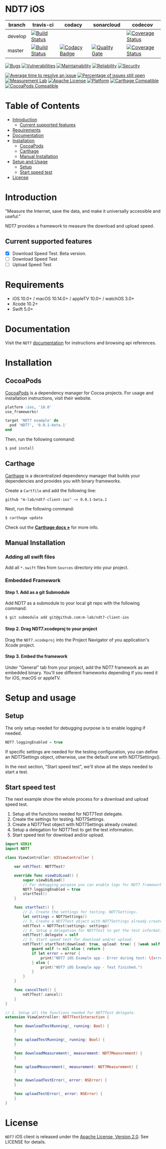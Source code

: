 # NDT7 iOS

| branch | travis-ci | codacy | sonarcloud | codecov |
|--------|-----------|--------|------------|---------|
| develop | [![Build Status](https://travis-ci.org/m-lab/ndt7-client-ios.svg?branch=develop)](https://travis-ci.org/m-lab/ndt7-client-ios) | | | [![Coverage Status](https://codecov.io/gh/m-lab/ndt7-client-ios/branch/develop/graphs/badge.svg)](https://codecov.io/gh/m-lab/ndt7-client-ios/branch/develop) |
| master | [![Build Status](https://travis-ci.org/m-lab/ndt7-client-ios.svg?branch=master)](https://travis-ci.org/m-lab/ndt7-client-ios) | [![Codacy Badge](https://api.codacy.com/project/badge/Grade/979506f489c944348dc7d6c51586eb08)](https://www.codacy.com/app/miguelangelnet/ndt7-client-ios?utm_source=github.com&amp;utm_medium=referral&amp;utm_content=m-lab/ndt7-client-ios&amp;utm_campaign=Badge_Grade) | [![Quality Gate](https://sonarcloud.io/api/project_badges/measure?project=m-lab_ndt7-client-ios&metric=alert_status)](https://sonarcloud.io/dashboard/index/m-lab_ndt7-client-ios) | [![Coverage Status](https://codecov.io/gh/m-lab/ndt7-client-ios/branch/master/graphs/badge.svg)](https://codecov.io/gh/m-lab/ndt7-client-ios/branch/master) |

[![Bugs](https://sonarcloud.io/api/project_badges/measure?project=m-lab_ndt7-client-ios&metric=bugs)](https://sonarcloud.io/component_measures?id=m-lab_ndt7-client-ios&metric=Reliability)
[![Vulnerabilities](https://sonarcloud.io/api/project_badges/measure?project=m-lab_ndt7-client-ios&metric=vulnerabilities)](https://sonarcloud.io/component_measures?id=m-lab_ndt7-client-ios&metric=Security)
[![Maintainability](https://sonarcloud.io/api/project_badges/measure?project=m-lab_ndt7-client-ios&metric=sqale_rating)](https://sonarcloud.io/component_measures?id=m-lab_ndt7-client-ios&metric=Maintainability)
[![Reliability](https://sonarcloud.io/api/project_badges/measure?project=m-lab_ndt7-client-ios&metric=reliability_rating)](https://sonarcloud.io/component_measures?id=m-lab_ndt7-client-ios&metric=Reliability)
[![Security](https://sonarcloud.io/api/project_badges/measure?project=m-lab_ndt7-client-ios&metric=security_rating)](https://sonarcloud.io/component_measures?id=m-lab_ndt7-client-ios&metric=Security)

[![Average time to resolve an issue](http://isitmaintained.com/badge/resolution/m-lab/ndt7-client-ios.svg)](http://isitmaintained.com/project/m-lab/ndt7-client-ios "Average time to resolve an issue")
[![Percentage of issues still open](http://isitmaintained.com/badge/open/m-lab/ndt7-client-ios.svg)](http://isitmaintained.com/project/m-lab/ndt7-client-ios "Percentage of issues still open")
[![Measurement Lab](https://img.shields.io/badge/Measurement%20Lab-purple.svg)](https://www.measurementlab.net/)
[![Apache License](https://img.shields.io/github/license/m-lab/ndt7-client-ios.svg)](http://www.apache.org/licenses/LICENSE-2.0)
[![Platform](https://img.shields.io/cocoapods/p/NDT7.svg?style=flat)](http://htmlpreview.github.io/?https://github.com/m-lab/ndt7-client-ios/blob/master/docs/index.html)
[![Carthage Compatible](https://img.shields.io/badge/Carthage-compatible-4BC51D.svg?style=flat)](https://github.com/Carthage/Carthage)
[![CocoaPods Compatible](http://img.shields.io/cocoapods/v/NDT7.svg)](https://cocoapods.org/pods/NDT7)

# Table of Contents

<!-- MarkdownTOC -->

- [Introduction](#introduction)
    - [Current supported features](#current-supported-features)
- [Requirements](#requirements)
- [Documentation](#documentation)
- [Installation](#installation)
    - [CocoaPods](#cocoapods)
    - [Carthage](#carthage)
    - [Manual Installation](#manual-installation)
- [Setup and Usage](#setup-and-usage)
    - [Setup](#setup)
    - [Start speed test](#start-speed-test)
- [License](#license)

<!-- /MarkdownTOC -->

<a name="introduction"></a>
# Introduction

"Measure the Internet, save the data, and make it universally accessible and useful."

NDT7 provides a framework to measure the download and upload speed.

<a name="current-supported-features"></a>
## Current supported features

- [X] Download Speed Test. Beta version.
- [ ] Download Speed Test
- [ ] Upload Speed Test

<a name="requirements"></a>
# Requirements

- iOS 10.0+ / macOS 10.14.0+ / appleTV 10.0+ / watchOS 3.0+
- Xcode 10.2+
- Swift 5.0+

<a name="documentation"></a>
# Documentation

Visit the `NDT7` [documentation](http://htmlpreview.github.io/?https://github.com/m-lab/ndt7-client-ios/blob/master/docs/index.html) for instructions and browsing api references.

<a name="installation"></a>
# Installation

<a name="cocoapods"></a>
## CocoaPods

[CocoaPods](https://cocoapods.org) is a dependency manager for Cocoa projects. For usage and installation instructions, visit their website.

```ruby
platform :ios, '10.0'
use_frameworks!

target 'NDT7 example' do
  pod 'NDT7', '0.0.1-beta.1'
end
```

Then, run the following command:

```bash
$ pod install
```

<a name="carthage"></a>
## Carthage

[Carthage](https://github.com/Carthage/Carthage) is a decentralized dependency manager that builds your dependencies and provides you with binary frameworks.

Create a `Cartfile` and add the following line:

```
github "m-lab/ndt7-client-ios" ~> 0.0.1-beta.1
```

Next, run the following command:

```bash
$ carthage update
```

Check out the **[Carthage docs »](https://github.com/Carthage/Carthage#if-youre-building-for-ios-tvos-or-watchos)** for more info.

<a name="manual-installation"></a>
## Manual Installation

### Adding all swift files

Add all `*.swift` files from `Sources` directory into your project.

### Embedded Framework

#### Step 1. Add as a git Submodule

Add NDT7 as a submodule to your local git repo with the following command:

```bash
$ git submodule add git@github.com:m-lab/ndt7-client-ios
```

#### Step 2. Drag NDT7.xcodeproj to your project

Drag the `NDT7.xcodeproj` into the Project Navigator of you application's Xcode project.

#### Step 3. Embed the framework

Under "General" tab from your project, add the NDT7 framework as an embedded binary. You'll see different frameworks depending if you need it for iOS, macOS or appleTV.

<a name="setup-and-usage"></a>
# Setup and usage

<a name="setup"></a>
## Setup

The only setup needed for debugging purpose is to enable logging if needed.
```swift
NDT7.loggingEnabled = true
```

If specific settings are needed for the testing configuration, you can define an NDT7Settings object, otherwise, use the default one with NDT7Settings().

In the next section, "Start speed test", we'll show all the steps needed to start a test.

<a name="start-speed-test"></a>
## Start speed test

The next example show the whole process for a download and upload speed test.
1. Setup all the functions needed for NDT7Test delegate.
2. Create the settings for testing. NDT7Settings.
3. Create a NDT7Test object with NDT7Settings already created.
4. Setup a delegation for NDT7Test to get the test information.
5. Start speed test for download and/or upload.

```swift
import UIKit
import NDT7

class ViewController: UIViewController {

    var ndt7Test: NDT7Test?

    override func viewDidLoad() {
        super.viewDidLoad()
        // For debugging purpose you can enable logs for NDT7 framework.
        NDT7.loggingEnabled = true
        startTest()
    }

    func startTest() {
        // 2. Create the settings for testing. NDT7Settings.
        let settings = NDT7Settings()
        // 3. Create a NDT7Test object with NDT7Settings already created.
        ndt7Test = NDT7Test(settings: settings)
        // 4. Setup a delegation for NDT7Test to get the test information.
        ndt7Test?.delegate = self
        // 5. Start speed test for download and/or upload.
        ndt7Test?.startTest(download: true, upload: true) { [weak self] (error) in
            guard self != nil else { return }
            if let error = error {
                print("NDT7 iOS Example app - Error during test: \(error.localizedDescription)")
            } else {
                print("NDT7 iOS Example app - Test finished.")
            }
        }
    }

    func cancelTest() {
        ndt7Test?.cancel()
    }
}

// 1. Setup all the functions needed for NDT7Test delegate.
extension ViewController: NDT7TestInteraction {

    func downloadTestRunning(_ running: Bool) {
    }

    func uploadTestRunning(_ running: Bool) {
    }

    func downloadMeasurement(_ measurement: NDT7Measurement) {
    }

    func uploadMeasurement(_ measurement: NDT7Measurement) {
    }

    func downloadTestError(_ error: NSError) {
    }

    func uploadTestError(_ error: NSError) {
    }
}
```

# License

`NDT7` iOS client is released under the [Apache License, Version 2.0](http://www.apache.org/licenses/LICENSE-2.0). See LICENSE for details.
